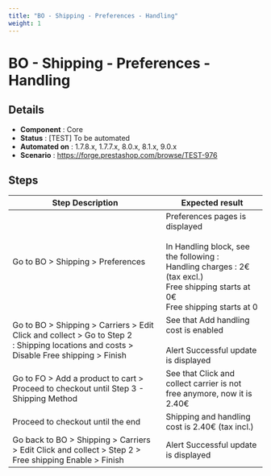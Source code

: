 ```yaml
---
title: "BO - Shipping - Preferences - Handling"
weight: 1
---
```


# BO - Shipping - Preferences - Handling
## Details
* **Component** : Core
* **Status** : [TEST] To be automated
* **Automated on** : 1.7.8.x, 1.7.7.x, 8.0.x, 8.1.x, 9.0.x
* **Scenario** : https://forge.prestashop.com/browse/TEST-976

## Steps
| Step Description | Expected result |
| ----- | ----- |
| Go to BO > Shipping > Preferences | Preferences pages is displayed<br><br>In Handling block, see the following :<br>Handling charges : 2€ (tax excl.)<br>Free shipping starts at 0€<br>Free shipping starts at 0 |
| Go to BO > Shipping > Carriers > Edit Click and collect > Go to Step 2 : Shipping locations and costs > Disable Free shipping > Finish | See that Add handling cost is enabled<br><br>Alert Successful update is displayed |
| Go to FO > Add a product to cart > Proceed to checkout until Step 3 - Shipping Method | See that Click and collect carrier is not free anymore, now it is 2.40€ |
| Proceed to checkout until the end | Shipping and handling cost is 2.40€ (tax incl.) |
| Go back to BO > Shipping > Carriers > Edit Click and collect > Step 2 > Free shipping Enable > Finish | Alert Successful update is displayed |